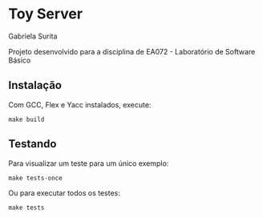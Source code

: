 
Toy Server
==========

Gabriela Surita

Projeto desenvolvido para a disciplina de EA072 - Laboratório de Software Básico

Instalação
----------

Com GCC, Flex e Yacc instalados, execute:

```
make build
```

Testando
--------

Para visualizar um teste para um único exemplo:

```
make tests-once
```

Ou para executar todos os testes:

```
make tests
```



